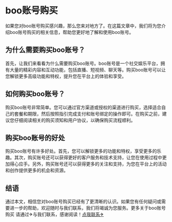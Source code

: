 # boo账号购买

如果您对boo账号购买感兴趣，那么您来对地方了。在这篇文章中，我们将为您介绍boo账号购买的相关信息，帮助您更好地了解和使用boo账号。

## 为什么需要购买boo账号？

首先，让我们来看看为什么需要购买boo账号。boo账号是一个社交娱乐平台，拥有大量的精彩内容和互动功能，包括直播、短视频、聊天等。购买boo账号可以让您解锁更多高级功能和特权，提升您在平台上的体验和享受。

## 如何购买boo账号？

购买boo账号非常简单。您可以通过官方渠道或授权的渠道进行购买，选择适合自己的套餐和期限，然后按照指引完成支付和账号绑定的操作即可。在购买之前，建议您仔细阅读相关的购买须知和用户协议，以确保购买流程顺利。

## 购买boo账号的好处

购买boo账号有许多好处。首先，您可以解锁更多的功能和特权，享受更多的乐趣。其次，购买账号还可以获得更好的客户服务和技术支持，让您在使用过程中更加得心应手。另外，购买账号还可以获得更多的关注和支持，为您在平台上的活动和创作提供更多的机会和资源。

## 结语

通过本文，相信您对boo账号购买已经有了更清晰的认识。如果您有任何疑问或需要进一步的帮助，欢迎随时与我们联系，我们将竭诚为您服务。更多关于boo账号购买 请通过✈与我们联系，感谢阅读！[点我联系✈](https://home.G208.com)